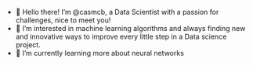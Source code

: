 - 👋 Hello there! I’m @casmcb, a Data Scientist with a passion for challenges, nice to meet you!
- 👀 I’m interested in machine learning algorithms and always finding new and innovative ways to improve every little step in a Data science project.
- 🌱 I’m currently learning more about neural networks


<!---
casmcb/casmcb is a ✨ special ✨ repository because its `README.md` (this file) appears on your GitHub profile.
You can click the Preview link to take a look at your changes.
--->

